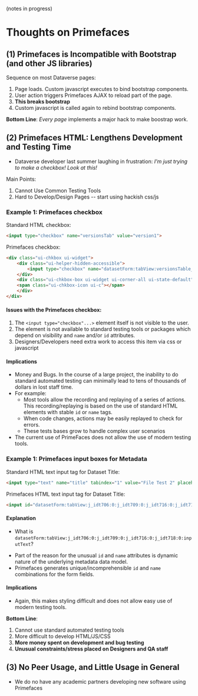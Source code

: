 (notes in progress)
# Thoughts on Primefaces

## (1) Primefaces is Incompatible with Bootstrap (and other JS libraries)

Sequence on most Dataverse pages:

1. Page loads.  Custom javascript executes to bind bootstrap components.
2. User action triggers Primefaces AJAX to reload part of the page.
3. **This breaks bootstrap**
4. Custom javascript is called again to rebind bootstrap components.

**Bottom Line**: *Every page* implements a major hack to make boostrap work.


## (2) Primefaces HTML: Lengthens Development and Testing Time

- Dataverse developer last summer laughing in frustration: *I'm just trying to make a checkbox!  Look at this!*

Main Points:
 1. Cannot Use Common Testing Tools
 2. Hard to Develop/Design Pages -- start using hackish css/js
 

### Example 1: Primefaces checkbox

Standard HTML checkbox:  

```html
<input type="checkbox" name="versionsTab" value="version1">
```

Primefaces checkbox: 

```html
<div class="ui-chkbox ui-widget">
    <div class="ui-helper-hidden-accessible">
        <input type="checkbox" name="datasetForm:tabView:versionsTable_checkbox">
    </div>
    <div class="ui-chkbox-box ui-widget ui-corner-all ui-state-default">
    <span class="ui-chkbox-icon ui-c"></span>
    </div>
</div>
```

#### Issues with the Primefaces checkbox:

1.  The ```<input type="checkbox"...>``` element itself is not visible to the user.
1.  The element is not available to standard testing tools or packages which depend on visibility and ```name``` and/or ```id``` attributes.
1.  Designers/Developers need extra work to access this item via css or javascript

#### Implications

* Money and Bugs.  In the course of a large project, the inability to do standard automated testing can minimally lead to tens of thousands of dollars in lost staff time.
* For example:
    - Most tools allow the recording and replaying of a series of actions.  This recording/replaying is based on the use of standard HTML elements with stable ```id``` or ```name``` tags.
    - When code changes, actions may be easily replayed to check for errors.
    - These tests bases grow to handle complex user scenarios
* The current use of PrimeFaces does not allow the use of modern testing tools.  

### Example 1: Primefaces input boxes for Metadata

Standard HTML text input tag for Dataset Title:  

```html
<input type="text" name="title" tabindex="1" value="File Test 2" placeholder="Enter title...">
```

Primefaces HTML text input tag for Dataset Title:   

```html
<input id="datasetForm:tabView:j_idt706:0:j_idt709:0:j_idt716:0:j_idt718:0:inputText" class="ui-inputfield ui-inputtext ui-widget ui-state-default ui-corner-all form-control" type="text" tabindex="1" value="File Test 2" name="datasetForm:tabView:j_idt706:0:j_idt709:0:j_idt716:0:j_idt718:0:inputText" role="textbox" aria-disabled="false" aria-readonly="false" aria-multiline="false" placeholder="Enter title...">
```

#### Explanation 
- What is ```datasetForm:tabView:j_idt706:0:j_idt709:0:j_idt716:0:j_idt718:0:inputText```?
* Part of the reason for the unusual ```id``` and ```name``` attributes is dynamic nature of the underlying metadata data model.
* Primefaces generates unique/incomprehensible ```id``` and ```name``` combinations for the form fields.

#### Implications
- Again, this makes styling difficult and does not allow easy use of modern testing tools.

**Bottom Line**: 
  1. Cannot use standard automated testing tools
  2. More difficult to develop HTML/JS/CSS
  3. **More money spent on development and bug testing**
  4. **Unusual constraints/stress placed on Designers and QA staff**

## (3) No Peer Usage, and Little Usage in General

* We do no have any academic partners developing new software using Primefaces



